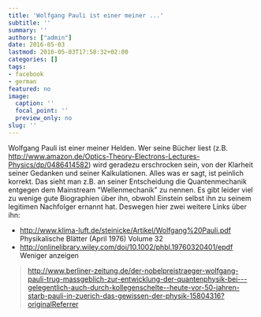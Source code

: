 ```yaml
---
title: 'Wolfgang Pauli ist einer meiner ...'
subtitle: ''
summary: ''
authors: ["admin"]
date: 2016-05-03
lastmod: 2016-05-03T17:58:32+02:00
categories: []
tags:
- facebook
- german
featured: no
image:
  caption: ''
  focal_point: ''
  preview_only: no
slug: ''
---
```

Wolfgang Pauli ist einer meiner Helden. Wer seine Bücher liest (z.B. http://www.amazon.de/Optics-Theory-Electrons-Lectures-Physics/dp/0486414582) wird geradezu erschrocken sein, von der Klarheit seiner Gedanken und seiner Kalkulationen. Alles was er sagt, ist peinlich korrekt. Das sieht man z.B. an seiner Entscheidung die Quantenmechanik entgegen dem Mainstream "Wellenmechanik" zu nennen. Es gibt leider viel zu wenige gute Biographien über ihn, obwohl Einstein selbst ihn zu seinem legitimen Nachfolger ernannt hat. Deswegen hier zwei weitere Links über ihn:

- http://www.klima-luft.de/steinicke/Artikel/Wolfgang%20Pauli.pdf
Physikalische Blätter (April 1976) Volume 32
- http://onlinelibrary.wiley.com/doi/10.1002/phbl.19760320401/epdf﻿
Weniger anzeigen
> http://www.berliner-zeitung.de/der-nobelpreistraeger-wolfgang-pauli-trug-massgeblich-zur-entwicklung-der-quantenphysik-bei---gelegentlich-auch-durch-kollegenschelte--heute-vor-50-jahren-starb-pauli-in-zuerich-das-gewissen-der-physik-15804316?originalReferrer


